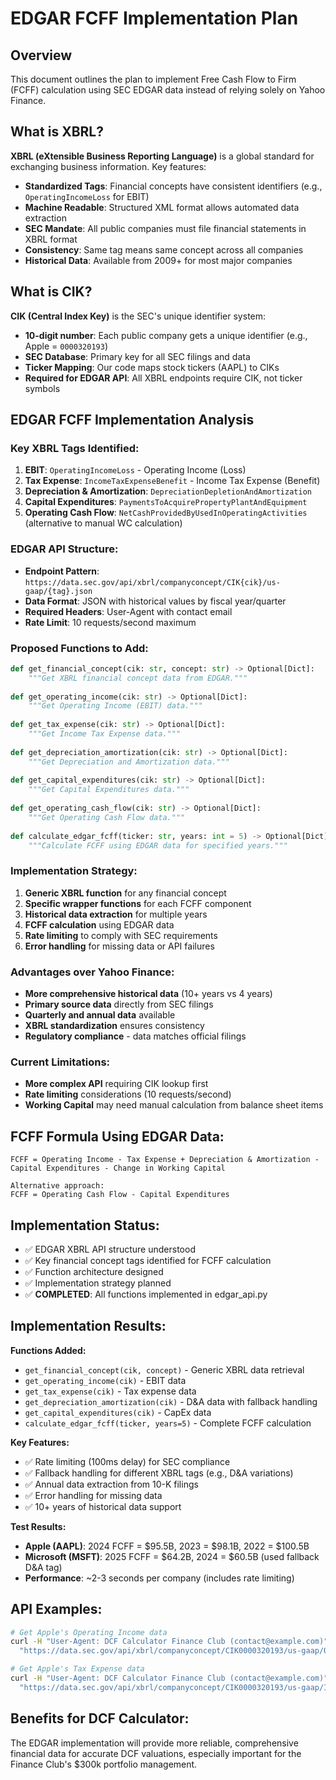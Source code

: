 # EDGAR FCFF Implementation Plan

## Overview
This document outlines the plan to implement Free Cash Flow to Firm (FCFF) calculation using SEC EDGAR data instead of relying solely on Yahoo Finance.

## What is XBRL?
**XBRL (eXtensible Business Reporting Language)** is a global standard for exchanging business information. Key features:

- **Standardized Tags**: Financial concepts have consistent identifiers (e.g., `OperatingIncomeLoss` for EBIT)
- **Machine Readable**: Structured XML format allows automated data extraction
- **SEC Mandate**: All public companies must file financial statements in XBRL format
- **Consistency**: Same tag means same concept across all companies
- **Historical Data**: Available from 2009+ for most major companies

## What is CIK?
**CIK (Central Index Key)** is the SEC's unique identifier system:

- **10-digit number**: Each public company gets a unique identifier (e.g., Apple = `0000320193`)
- **SEC Database**: Primary key for all SEC filings and data
- **Ticker Mapping**: Our code maps stock tickers (AAPL) to CIKs
- **Required for EDGAR API**: All XBRL endpoints require CIK, not ticker symbols

## EDGAR FCFF Implementation Analysis

### Key XBRL Tags Identified:
1. **EBIT**: `OperatingIncomeLoss` - Operating Income (Loss)
2. **Tax Expense**: `IncomeTaxExpenseBenefit` - Income Tax Expense (Benefit)  
3. **Depreciation & Amortization**: `DepreciationDepletionAndAmortization`
4. **Capital Expenditures**: `PaymentsToAcquirePropertyPlantAndEquipment`
5. **Operating Cash Flow**: `NetCashProvidedByUsedInOperatingActivities` (alternative to manual WC calculation)

### EDGAR API Structure:
- **Endpoint Pattern**: `https://data.sec.gov/api/xbrl/companyconcept/CIK{cik}/us-gaap/{tag}.json`
- **Data Format**: JSON with historical values by fiscal year/quarter
- **Required Headers**: User-Agent with contact email
- **Rate Limit**: 10 requests/second maximum

### Proposed Functions to Add:

```python
def get_financial_concept(cik: str, concept: str) -> Optional[Dict]:
    """Get XBRL financial concept data from EDGAR."""
    
def get_operating_income(cik: str) -> Optional[Dict]:
    """Get Operating Income (EBIT) data."""
    
def get_tax_expense(cik: str) -> Optional[Dict]:
    """Get Income Tax Expense data."""
    
def get_depreciation_amortization(cik: str) -> Optional[Dict]:
    """Get Depreciation and Amortization data."""
    
def get_capital_expenditures(cik: str) -> Optional[Dict]:
    """Get Capital Expenditures data."""
    
def get_operating_cash_flow(cik: str) -> Optional[Dict]:
    """Get Operating Cash Flow data."""
    
def calculate_edgar_fcff(ticker: str, years: int = 5) -> Optional[Dict]:
    """Calculate FCFF using EDGAR data for specified years."""
```

### Implementation Strategy:
1. **Generic XBRL function** for any financial concept
2. **Specific wrapper functions** for each FCFF component
3. **Historical data extraction** for multiple years
4. **FCFF calculation** using EDGAR data
5. **Rate limiting** to comply with SEC requirements
6. **Error handling** for missing data or API failures

### Advantages over Yahoo Finance:
- **More comprehensive historical data** (10+ years vs 4 years)
- **Primary source data** directly from SEC filings
- **Quarterly and annual data** available
- **XBRL standardization** ensures consistency
- **Regulatory compliance** - data matches official filings

### Current Limitations:
- **More complex API** requiring CIK lookup first
- **Rate limiting** considerations (10 requests/second)
- **Working Capital** may need manual calculation from balance sheet items

## FCFF Formula Using EDGAR Data:
```
FCFF = Operating Income - Tax Expense + Depreciation & Amortization - Capital Expenditures - Change in Working Capital

Alternative approach:
FCFF = Operating Cash Flow - Capital Expenditures
```

## Implementation Status:
- ✅ EDGAR XBRL API structure understood  
- ✅ Key financial concept tags identified for FCFF calculation
- ✅ Function architecture designed
- ✅ Implementation strategy planned
- ✅ **COMPLETED**: All functions implemented in edgar_api.py

## Implementation Results:
**Functions Added:**
- `get_financial_concept(cik, concept)` - Generic XBRL data retrieval
- `get_operating_income(cik)` - EBIT data  
- `get_tax_expense(cik)` - Tax expense data
- `get_depreciation_amortization(cik)` - D&A data with fallback handling
- `get_capital_expenditures(cik)` - CapEx data
- `calculate_edgar_fcff(ticker, years=5)` - Complete FCFF calculation

**Key Features:**
- ✅ Rate limiting (100ms delay) for SEC compliance
- ✅ Fallback handling for different XBRL tags (e.g., D&A variations)
- ✅ Annual data extraction from 10-K filings
- ✅ Error handling for missing data
- ✅ 10+ years of historical data support

**Test Results:**
- **Apple (AAPL)**: 2024 FCFF = $95.5B, 2023 = $98.1B, 2022 = $100.5B
- **Microsoft (MSFT)**: 2025 FCFF = $64.2B, 2024 = $60.5B (used fallback D&A tag)
- **Performance**: ~2-3 seconds per company (includes rate limiting)

## API Examples:
```bash
# Get Apple's Operating Income data
curl -H "User-Agent: DCF Calculator Finance Club (contact@example.com)" \
  "https://data.sec.gov/api/xbrl/companyconcept/CIK0000320193/us-gaap/OperatingIncomeLoss.json"

# Get Apple's Tax Expense data  
curl -H "User-Agent: DCF Calculator Finance Club (contact@example.com)" \
  "https://data.sec.gov/api/xbrl/companyconcept/CIK0000320193/us-gaap/IncomeTaxExpenseBenefit.json"
```

## Benefits for DCF Calculator:
The EDGAR implementation will provide more reliable, comprehensive financial data for accurate DCF valuations, especially important for the Finance Club's $300k portfolio management.